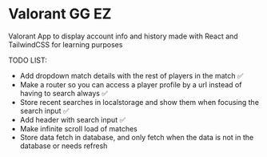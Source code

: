 # Valorant GG EZ
Valorant App to display account info and history made with React and TailwindCSS for learning purposes

TODO LIST:
- Add dropdown match details with the rest of players in the match :white_check_mark:
- Make a router so you can access a player profile by a url instead of having to search always :white_check_mark:
- Store recent searches in localstorage and show them when focusing the search input :white_check_mark:
- Add header with search input :white_check_mark:
- Make infinite scroll load of matches
- Store data fetch in database, and only fetch when the data is not in the database or needs refresh